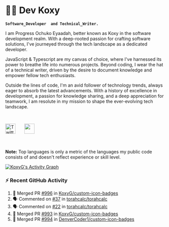 # 👩‍🍳 Dev Koxy

**`Software_Developer  and Technical_Writer.`**


I am Progress Ochuko Eyaadah, better known as Koxy in the software development realm. With a deep-rooted passion for crafting software solutions, I've journeyed through the tech landscape as a dedicated developer.

JavaScript & Typescript are my canvas of choice, where I've harnessed its power to breathe life into numerous projects. Beyond coding, I wear the hat of a technical writer, driven by the desire to document knowledge and empower fellow tech enthusiasts.

Outside the lines of code, I'm an avid follower of technology trends, always eager to absorb the latest advancements. With a history of excellence in development, a passion for knowledge sharing, and a deep appreciation for teamwork, I am resolute in my mission to shape the ever-evolving tech landscape.

<br />

<!-- Social icons section -->
<p align="center" justify="center">
  
  <a href="https://twitter.com/koxy_dev"><img width="32px" alt="Twitter" title="Twitter" src="https://i.imgur.com/OXZM1L6.png"/></a>
  &#8287;&#8287;&#8287;&#8287;&#8287;
  <a href="https://discord.com/830424688571711498" alt="Discord" title="Dev Pro Tips Discord Server"><img width="32px" src="https://i.imgur.com/OViZO8J.png"/></a>
  &#8287;&#8287;&#8287;&#8287;&#8287;
  
</p>

<br/>

<b>Note:</b> Top languages is only a metric of the languages my public code consists of and doesn't reflect experience or skill level.
  
  <!-- https://github.com/KoxyG/github-readme-activity-graph -->

  <a href="https://github.com/KoxyG/github-readme-activity-graph"><img alt="KoxyG's Activity Graph" src="https://github-readme-activity-graph.vercel.app/graph/?username=KoxyG&bg_color=1F222E&color=F8D866&line=F85D7F&point=FFFFFF&hide_border=true" /></a>

  <h3>⚡ Recent GitHub Activity</h3>

  <!-- https://github.com/KoxyG/github-activity-readme -->
  <!--START_SECTION:activity-->

1. 🎉 Merged PR [#996](https://github.com/KoxyG/custom-icon-badges/pull/996) in [KoxyG/custom-icon-badges](https://github.com/DenverCoder1/custom-icon-badges)
2. 🗣 Commented on [#37](https://github.com/torahcalc/torahcalc/issues/37) in [torahcalc/torahcalc](https://github.com/torahcalc/torahcalc)
3. 🗣 Commented on [#22](https://github.com/torahcalc/torahcalc/issues/22) in [torahcalc/torahcalc](https://github.com/torahcalc/torahcalc)
4. 🎉 Merged PR [#993](https://github.com/DenverCoder1/custom-icon-badges/pull/993) in [KoxyG/custom-icon-badges](https://github.com/DenverCoder1/custom-icon-badges)
5. 🎉 Merged PR [#994](https://github.com/DenverCoder1/custom-icon-badges/pull/994) in [DenverCoder1/custom-icon-badges](https://github.com/DenverCoder1/custom-icon-badges)
<!--END_SECTION:activity-->





<!--
**KoxyG/KoxyG** is a ✨ _special_ ✨ repository because its `README.md` (this file) appears on your GitHub profile.

Here are some ideas to get you started:

- 🔭 I’m currently working on ...
- 🌱 I’m currently learning ...
- 👯 I’m looking to collaborate on ...
- 🤔 I’m looking for help with ...
- 💬 Ask me about ...
- 📫 How to reach me: ...
- 😄 Pronouns: ...
- ⚡ Fun fact: ...
-->
